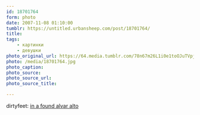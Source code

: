 ```yaml
---
id: 18701764
form: photo
date: 2007-11-08 01:10:00
tumblr: https://untitled.urbansheep.com/post/18701764/
title:
tags:
    - картинки
    - девушки
photo_original_url: https://64.media.tumblr.com/78n67m26L1i0e1toOJuTVpjZ_1280.jpg
photo: /media/18701764.jpg
photo_caption: 
photo_source:
photo_source_url:
photo_source_title:

---
```


<p>dirtyfeet: <a href="http://flickr.com/photos/dirtyfeet/516388062/">in a found alvar alto</a></p>
